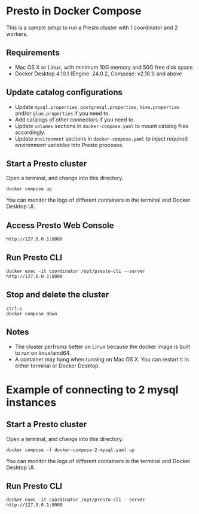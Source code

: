 # Presto in Docker Compose
This is a sample setup to run a Presto cluster with 1 coordinator and 2 workers.

## Requirements
* Mac OS X or Linux, with minimum 10G memory and 50G free disk space
* Docker Desktop 4.10.1 (Engine: 24.0.2, Compose: v2.18.1) and above

## Update catalog configurations
* Update `mysql.properties`, `postgresql.properties`, `hive.properties` and/or `glue.properties` if you need to.
* Add catalogs of other connectors if you need to.
* Update `volumes` sections in `docker-compose.yaml` to mount catalog files accordingly.
* Update `environment` sections in `docker-compose.yaml` to inject required environment variables into Presto proceses.

## Start a Presto cluster
Open a terminal, and change into this directory.

    docker compose up
You can monitor the logs of different containers in the terminal and Docker Desktop UI.

## Access Presto Web Console
    http://127.0.0.1:8080

## Run Presto CLI
    docker exec -it coordinator /opt/presto-cli --server http://127.0.0.1:8080

## Stop and delete the cluster
    ctrl-c 
    docker compose down

## Notes
* The cluster perfroms better on Linux because the docker image is built to run on linux/amd64.
* A container may hang when running on Mac OS X. You can restart it in either terminal or Docker Desktop.


# Example of connecting to 2 mysql instances

## Start a Presto cluster
Open a terminal, and change into this directory.

    docker compose -f docker-compose-2-mysql.yaml up
You can monitor the logs of different containers in the terminal and Docker Desktop UI.

## Run Presto CLI
    docker exec -it coordinator /opt/presto-cli --server http://127.0.0.1:8080
